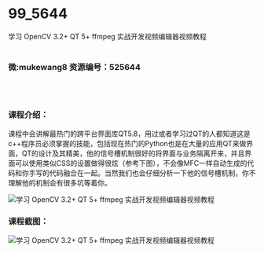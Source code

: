 # 99_5644
学习 OpenCV 3.2+ QT 5+ ffmpeg 实战开发视频编辑器视频教程
<br/></br>
<h3>微:mukewang8 资源编号：525644</h3>
<br/></br>
<h3>课程介绍：</h3>
<p>课程中会讲解最热门的跨平台界面库QT5.8，用过或者学习过QT的人都知道这是c++程序员必须掌握的技能，包括现在热门的Python也是在大量的应用QT来做界面，QT的设计及其精美，他的信号槽机制很好的将界面与业务隔离开来，并且界面可以使用类似CSS的设置做得很炫（参考下图），不会像MFC一样自动生成的代码和你手写的代码融合在一起。当然我们也会仔细分析一下他的信号槽机制，你不理解他的机制会有很多坑等着你。</p>
<p><img src="https://www.ko996.com/wp-content/uploads/img/2019/07/2-24-300x94.png" alt="学习 OpenCV 3.2+ QT 5+ ffmpeg 实战开发视频编辑器视频教程"></p>
<h3>课程截图：</h3>
<p><img src="https://www.ko996.com/wp-content/uploads/img/2019/07/1-37.png" alt="学习 OpenCV 3.2+ QT 5+ ffmpeg 实战开发视频编辑器视频教程"></p>
<p>&nbsp;</p>
